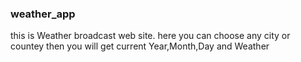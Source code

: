 ### weather_app
this is Weather broadcast web site. here you can  choose any city or countey then you will get current Year,Month,Day and Weather
